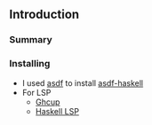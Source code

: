 ## Introduction

### Summary

### Installing
- I used [asdf](https://github.com/asdf-vm/asdf) to install [asdf-haskell](https://github.com/asdf-community/asdf-haskell)
- For LSP
  - [Ghcup](https://www.haskell.org/ghcup/)
  - [Haskell LSP](https://wiki.haskell.org/Haskell-language-server)
